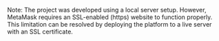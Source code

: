 Note: 
The project was developed using a local server setup. However, MetaMask requires an SSL-enabled (https) website to function properly.
This limitation can be resolved by deploying the platform to a live server with an SSL certificate.  
